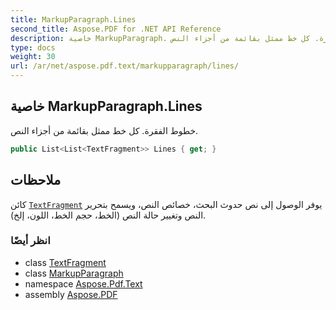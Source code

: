 ```yaml
---
title: MarkupParagraph.Lines
second_title: Aspose.PDF for .NET API Reference
description: خاصية MarkupParagraph. خطوط الفقرة. كل خط ممثل بقائمة من أجزاء النص
type: docs
weight: 30
url: /ar/net/aspose.pdf.text/markupparagraph/lines/
---
```

## خاصية MarkupParagraph.Lines

خطوط الفقرة. كل خط ممثل بقائمة من أجزاء النص.

```csharp
public List<List<TextFragment>> Lines { get; }
```

## ملاحظات

كائن [`TextFragment`](../../textfragment/) يوفر الوصول إلى نص حدوث البحث، خصائص النص، ويسمح بتحرير النص وتغيير حالة النص (الخط، حجم الخط، اللون، إلخ).

### انظر أيضًا

* class [TextFragment](../../textfragment/)
* class [MarkupParagraph](../)
* namespace [Aspose.Pdf.Text](../../../aspose.pdf.text/)
* assembly [Aspose.PDF](../../../)